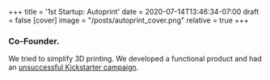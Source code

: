 +++
title = '1st Startup: Autoprint'
date = 2020-07-14T13:46:34-07:00
draft = false
[cover]
    image = "/posts/autoprint_cover.png"
    relative = true
+++

### Co-Founder. 

We tried to simplify 3D printing. We developed a functional product and had an [unsuccessful Kickstarter campaign](https://www.kickstarter.com/projects/autoprint/autoprint-one-3d-print-in-seconds?ref=discovery&term=autoprint). 
